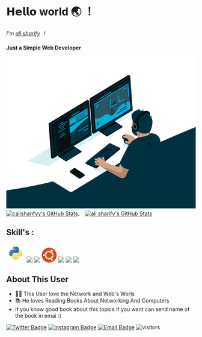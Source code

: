 # 𝗛𝗲𝗹𝗹𝗼 <b>world</b> 🌏 ！ 

*I'm [ali sharify](https://github.com/alisharifyy) ！*

#### Just a Simple Web Developer  #### 



<img width='650px' height='400px' src='https://raw.githubusercontent.com/CodeWithEmad/CodeWithEmad/main/code.gif' >


<a href="https://github.com/alisharifyy">
  <img align="center" src="https://github-readme-stats.vercel.app/api?username=alisharifyy&show_icons=true&line_height=30&count_private=true&title_color=6aa6f8&text_color=FFFFFF&icon_color=6aa6f8&bg_color=22272e" alt="calisharifyy's GitHub Stats" />
</a>

<a style='margin:15px;' href="https://github.com/alisharifyy">
  <img align="center" src="https://github-readme-stats.vercel.app/api/top-langs/?username=alisharifyy&title_color=6aa6f8&text_color=FFFFFF&icon_color=6aa6f8&bg_color=22272e" alt="ali sharify's GitHub Stats" />
</a>




## Skill's :

<div>
        <code><img height="50" src="https://raw.githubusercontent.com/github/explore/80688e429a7d4ef2fca1e82350fe8e3517d3494d/topics/python/python.png"></code>
        <code><img height="50" src="https://www.britefish.net/wp-content/uploads/2019/07/logo-c-1.png"></code>
        <code><img height="40" src="https://naysan.ca/wp-content/uploads/2020/10/flask_banner.png"></code>
        <code><img height="40" src="https://raw.githubusercontent.com/github/explore/80688e429a7d4ef2fca1e82350fe8e3517d3494d/topics/ubuntu/ubuntu.png"></code>
        <code><img height="40" src="https://cdn.svgporn.com/logos/visual-studio-code.svg"></code>
        <code><img height="40" src="https://upload.wikimedia.org/wikipedia/commons/thumb/3/38/SQLite370.svg/1200px-SQLite370.svg.png"></code>
        <code><img height="40" src="https://www.jodayn.com/wp-content/uploads/2018/05/0009087_course-comptia-network-v6-n10-006-1.jpeg"></code>

</div>





## About This User

- 👨‍💻 This User love the Network and Web's Worls
- :books: He loves Reading Books About Networking And Computers 
- if you know good book about this topics if you want can send name of the book in emai :)


[![Twitter Badge](https://img.shields.io/badge/-Twitter-1da1f2?style=flat-square&labelColor=1da1f2&logo=twitter&logoColor=white&link=https://twitter.com/Yaronzz)](https://twitter.com/alisharify7)
[![Instagram Badge](https://img.shields.io/badge/-Instagram-purple?style=flat&logo=instagram&logoColor=white&link=https://instagram.com/ali._.sharify/)](https://instagram.com/ali._.sharify)
[![Email Badge](https://img.shields.io/badge/-Email-c14438?style=flat-square&logo=Gmail&logoColor=white&link=mailto:yaronhuang@foxmail.com)](mailto:alisharifyoffcial@gmail.com)
![visitors](https://visitor-badge.laobi.icu/badge?page_id=alisharifyy)



